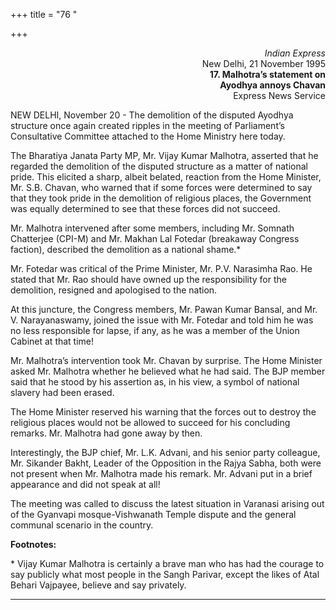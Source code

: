 +++
title = "76 "

+++
<div align="right">

*Indian Express*  
New Delhi, 21 November 1995  
**17. Malhotra’s statement on**  
**Ayodhya annoys Chavan**  
Express News Service

</div>

NEW DELHI, November 20 - The demolition of the disputed Ayodhya
structure once again created ripples in the meeting of Parliament’s
Consultative Committee attached to the Home Ministry here today.

The Bharatiya Janata Party MP, Mr. Vijay Kumar Malhotra, asserted that
he regarded the demolition of the disputed structure as a matter of
national pride. This elicited a sharp, albeit belated, reaction from the
Home Minister, Mr. S.B. Chavan, who warned that if some forces were
determined to say that they took pride in the demolition of religious
places, the Government was equally determined to see that these forces
did not succeed.

Mr. Malhotra intervened after some members, including Mr. Somnath
Chatterjee (CPI-M) and Mr. Makhan Lal Fotedar (breakaway Congress
faction), described the demolition as a national shame.\*

Mr. Fotedar was critical of the Prime Minister, Mr. P.V. Narasimha Rao.
He stated that Mr. Rao should have owned up the responsibility for the
demolition, resigned and apologised to the nation.

At this juncture, the Congress members, Mr. Pawan Kumar Bansal, and Mr.
V. Narayanaswamy, joined the issue with Mr. Fotedar and told him he was
no less responsible for lapse, if any, as he was a member of the Union
Cabinet at that time!

Mr. Malhotra’s intervention took Mr. Chavan by surprise. The Home
Minister asked Mr. Malhotra whether he believed what he had said. The
BJP member said that he stood by his assertion as, in his view, a symbol
of national slavery had been erased.

The Home Minister reserved his warning that the forces out to destroy
the religious places would not be allowed to succeed for his concluding
remarks. Mr. Malhotra had gone away by then.

Interestingly, the BJP chief, Mr. L.K. Advani, and his senior party
colleague, Mr. Sikander Bakht, Leader of the Opposition in the Rajya
Sabha, both were not present when Mr. Malhotra made his remark. Mr.
Advani put in a brief appearance and did not speak at all!

The meeting was called to discuss the latest situation in Varanasi
arising out of the Gyanvapi mosque-Vishwanath Temple dispute and the
general communal scenario in the country.  
 

**Footnotes:**

\* Vijay Kumar Malhotra is certainly a brave man who has had the courage
to say publicly what most people in the Sangh Parivar, except the likes
of Atal Behari Vajpayee, believe and say privately.  
 

------------------------------------------------------------------------


